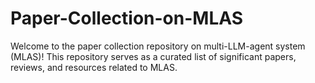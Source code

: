 # Paper-Collection-on-MLAS
Welcome to the paper collection repository on multi-LLM-agent system (MLAS)! This repository serves as a curated list of significant papers, reviews, and resources related to MLAS.
